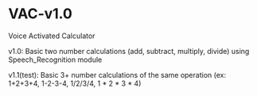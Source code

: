 # VAC-v1.0
Voice Activated Calculator

v1.0: Basic two number calculations (add, subtract, multiply, divide) using Speech_Recognition module

v1.1(test): Basic 3+ number calculations of the same operation (ex: 1+2+3+4, 1-2-3-4, 1/2/3/4, 1 * 2 * 3 * 4)
